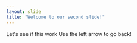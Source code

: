 ```yaml
---
layout: slide
title: "Welcome to our second slide!"
---
```

Let's see if this work
Use the left arrow to go back!

